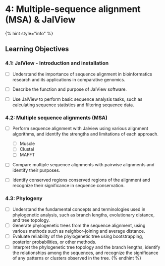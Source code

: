 # 4: Multiple-sequence alignment (MSA) & JalView

{% hint style="info" %}
## Learning Objectives

### 4.1: JalView - Introduction and installation

* [ ] Understand the importance of sequence alignment in bioinformatics research and its applications in comparative genomics.
* [ ] Describe the function and purpose of JalView software.
* [ ] Use JalView to perform basic sequence analysis tasks, such as calculating sequence statistics and filtering sequence data.&#x20;



### 4.2: Multiple sequence alignments (MSA)

* [ ] Perform sequence alignment with Jalview using various alignment algorithms, and identify the strengths and limitations of each approach.
  * [ ] Muscle
  * [ ] Clustal
  * [ ] MAFFT
* [ ] Compare multiple sequence alignments with pairwise alignments and identify their purposes.
* [ ] Identify conserved regions conserved regions of the alignment and recognize their significance in sequence conservation.



### 4.3: Phylogeny

* [ ] Understand the fundamental concepts and terminologies used in phylogenetic analysis, such as branch lengths, evolutionary distance, and tree topology.
* [ ] Generate phylogenetic trees from the sequence alignment, using various methods such as neighbor-joining and average distance.
* [ ] Evaluate reliability of the phylogenetic tree using bootstrapping, posterior probabilities, or other methods.
* [ ] Interpret the phylogenetic tree topology and the branch lengths, identify the relationships among the sequences, and recognize the significance of any patterns or clusters observed in the tree.
{% endhint %}
